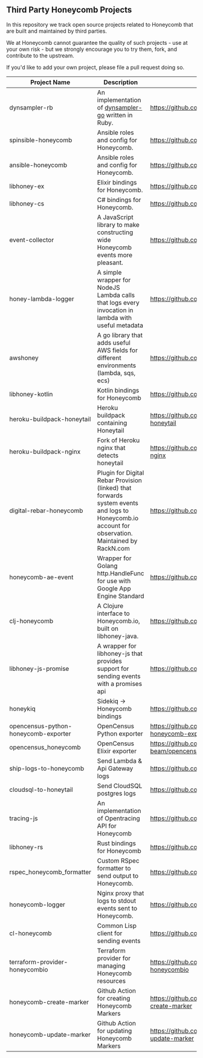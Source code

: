 ## Third Party Honeycomb Projects

In this repository we track open source projects related to Honeycomb that are built and maintained by third parties.

We at Honeycomb cannot guarantee the quality of such projects - use at your own risk - but we strongly encourage you to try them, fork, and contribute to the upstream.

If you'd like to add your own project, please file a pull request doing so.

| Project Name | Description | Link |
| --- | --- | --- |
| dynsampler-rb |  An implementation of [dynsampler-go](https://github.com/honeycombio/dynsampler-go) written in Ruby. | https://github.com/travis-ci/dynsampler-rb |
| spinsible-honeycomb | Ansible roles and config for Honeycomb. | https://github.com/getspine/spinesible-honeycomb |
| ansible-honeycomb | Ansible roles and config for Honeycomb. | https://github.com/netlify/ansible-honeycomb |
| libhoney-ex | Elixir bindings for Honeycomb. | https://github.com/carwow/libhoney-ex |
| libhoney-cs | C# bindings for Honeycomb. | https://github.com/carlosalberto/libhoney-cs |
| event-collector | A JavaScript library to make constructing wide Honeycomb events more pleasant. | https://github.com/bitgenics/event-collector |
| honey-lambda-logger | A simple wrapper for NodeJS Lambda calls that logs every invocation in lambda with useful metadata | https://github.com/bitgenics/honey-lambda-logger |
| awshoney | A go library that adds useful AWS fields for different environments (lambda, sqs, ecs) | https://github.com/glassechidna/awshoney |
| libhoney-kotlin | Kotlin bindings for Honeycomb | https://github.com/imavroukakis/libhoney-kotlin |
| heroku-buildpack-honeytail | Heroku buildpack containing Honeytail | https://github.com/nomics-crypto/heroku-buildpack-honeytail |
| heroku-buildpack-nginx | Fork of Heroku nginx that detects honeytail | https://github.com/nomics-crypto/heroku-buildpack-nginx |
| digital-rebar-honeycomb | Plugin for Digital Rebar Provision (linked) that forwards system events and logs to Honeycomb.io account for observation.  Maintained by RackN.com | https://github.com/digitalrebar/provision |
| honeycomb-ae-event | Wrapper for Golang http.HandleFunc for use with Google App Engine Standard | https://github.com/seanhagen/honeycomb-ae-event |
| clj-honeycomb | A Clojure interface to Honeycomb.io, built on libhoney-java. | https://github.com/conormcd/clj-honeycomb |
| libhoney-js-promise | A wrapper for libhoney-js that provides support for sending events with a promises api | https://github.com/ericallam/libhoney-js-promise |
| honeykiq | Sidekiq → Honeycomb bindings | https://github.com/carwow/honeykiq |
| opencensus-python-honeycomb-exporter | OpenCensus Python exporter | https://github.com/codeboten/opencensus-python-honeycomb-exporter |
| opencensus_honeycomb | OpenCensus Elixir exporter | https://github.com/opencensus-beam/opencensus_honeycomb |
| ship-logs-to-honeycomb | Send Lambda & Api Gateway logs | https://github.com/solve-hq/ship-logs-to-honeycomb |
| cloudsql-to-honeytail | Send CloudSQL postgres logs | https://github.com/darklang/cloudsql-to-honeytail |
| tracing-js | An implementation of Opentracing API for Honeycomb | https://github.com/zeit/tracing-js/ |
| libhoney-rs | Rust bindings for Honeycomb | https://github.com/nlopes/libhoney-rust |
| rspec_honeycomb_formatter | Custom RSpec formatter to send output to Honeycomb. | https://github.com/puppetlabs/rspec_honeycomb_formatter |
| honeycomb-logger | Nginx proxy that logs to stdout events sent to Honeycomb. | https://github.com/darklang/honeycomb-logger |
| cl-honeycomb | Common Lisp client for sending events | https://github.com/franzinc/cl-honeycomb/ |
| terraform-provider-honeycombio | Terraform provider for managing Honeycomb resources | https://github.com/kvrhdn/terraform-provider-honeycombio 
| honeycomb-create-marker | Github Action for creating Honeycomb Markers | https://github.com/beauknowssoftware/honeycomb-create-marker
| honeycomb-update-marker | Github Action for updating Honeycomb Markers | https://github.com/beauknowssoftware/honeycomb-update-marker
